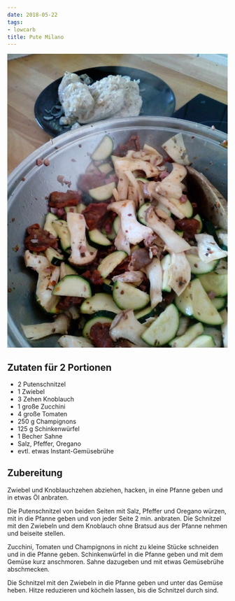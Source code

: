 ```yaml
---
date: 2018-05-22
tags:
- lowcarb
title: Pute Milano
---
```


![](/img/Pute-Milano.jpg)

## Zutaten für 2 Portionen
- 2 Putenschnitzel
- 1 Zwiebel
- 3 Zehen Knoblauch
- 1 große Zucchini
- 4 große Tomaten
- 250 g Champignons
- 125 g Schinkenwürfel
- 1 Becher Sahne
- Salz, Pfeffer, Oregano
- evtl. etwas Instant-Gemüsebrühe

## Zubereitung
 Zwiebel und Knoblauchzehen abziehen, hacken, in eine Pfanne geben und in etwas Öl anbraten.

Die Putenschnitzel von beiden Seiten mit Salz, Pfeffer und Oregano würzen, mit in die Pfanne geben und von jeder Seite 2 min. anbraten. Die Schnitzel mit den Zwiebeln und dem Knoblauch ohne Bratsud aus der Pfanne nehmen und beiseite stellen.

Zucchini, Tomaten und Champignons in nicht zu kleine Stücke schneiden und in die Pfanne geben. Schinkenwürfel in die Pfanne geben und mit dem Gemüse kurz anschmoren. Sahne dazugeben und mit etwas Gemüsebrühe abschmecken.

Die Schnitzel mit den Zwiebeln in die Pfanne geben und unter das Gemüse heben. Hitze reduzieren und köcheln lassen, bis die Schnitzel durch sind.
